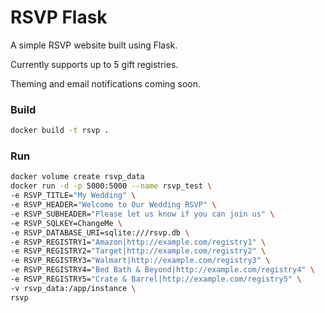 # RSVP Flask
A simple RSVP website built using Flask.

Currently supports up to 5 gift registries.

Theming and email notifications coming soon.

### Build

```bash
docker build -t rsvp .
```

### Run

```bash
docker volume create rsvp_data
docker run -d -p 5000:5000 --name rsvp_test \
-e RSVP_TITLE="My Wedding" \
-e RSVP_HEADER="Welcome to Our Wedding RSVP" \
-e RSVP_SUBHEADER="Please let us know if you can join us" \
-e RSVP_SQLKEY=ChangeMe \
-e RSVP_DATABASE_URI=sqlite:///rsvp.db \
-e RSVP_REGISTRY1="Amazon|http://example.com/registry1" \
-e RSVP_REGISTRY2="Target|http://example.com/registry2" \
-e RSVP_REGISTRY3="Walmart|http://example.com/registry3" \
-e RSVP_REGISTRY4="Bed Bath & Beyond|http://example.com/registry4" \
-e RSVP_REGISTRY5="Crate & Barrel|http://example.com/registry5" \
-v rsvp_data:/app/instance \
rsvp
```